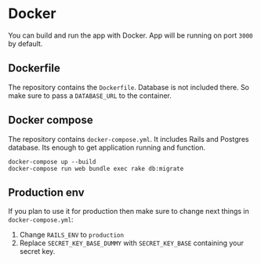 # Docker

You can build and run the app with Docker. App will be running on port `3000` by default.

## Dockerfile 

The repository contains the `Dockerfile`. Database is not included there. 
So make sure to pass a `DATABASE_URL` to the container.

## Docker compose

The repository contains `docker-compose.yml`. It includes Rails and Postgres database. 
Its enough to get application running and function. 

```
docker-compose up --build
docker-compose run web bundle exec rake db:migrate
```

## Production env

If you plan to use it for production then make sure to change next things in `docker-compose.yml`: 

1. Change `RAILS_ENV` to `production` 
2. Replace `SECRET_KEY_BASE_DUMMY` with `SECRET_KEY_BASE` containing your secret key. 

